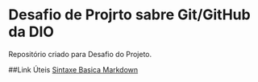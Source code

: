 #  Desafio de Projrto sabre Git/GitHub da DIO
Repositório criado para Desafio do Projeto.


##Link Úteis
[Sintaxe Basica Markdown](https://www.markdownguide.org/basic-syntax/)
